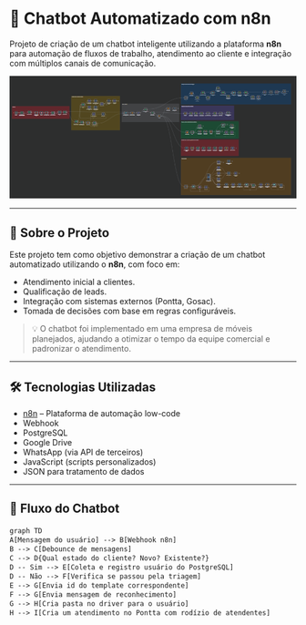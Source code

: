 # 🤖 Chatbot Automatizado com n8n

Projeto de criação de um chatbot inteligente utilizando a plataforma **n8n** para automação de fluxos de trabalho, atendimento ao cliente e integração com múltiplos canais de comunicação.

![fluxo-chatbot](./fluxograma.png)

---

## 🧠 Sobre o Projeto

Este projeto tem como objetivo demonstrar a criação de um chatbot automatizado utilizando o **n8n**, com foco em:

- Atendimento inicial a clientes.
- Qualificação de leads.
- Integração com sistemas externos (Pontta, Gosac).
- Tomada de decisões com base em regras configuráveis.

> 💡 O chatbot foi implementado em uma empresa de móveis planejados, ajudando a otimizar o tempo da equipe comercial e padronizar o atendimento.

---

## 🛠️ Tecnologias Utilizadas

- [n8n](https://n8n.io/) – Plataforma de automação low-code
- Webhook
- PostgreSQL
- Google Drive
- WhatsApp (via API de terceiros)
- JavaScript (scripts personalizados)
- JSON para tratamento de dados

---

## 🔄 Fluxo do Chatbot

```mermaid
graph TD
A[Mensagem do usuário] --> B[Webhook n8n]
B --> C[Debounce de mensagens]
C --> D{Qual estado do cliente? Novo? Existente?}
D -- Sim --> E[Coleta e registro usuário do PostgreSQL]
D -- Não --> F[Verifica se passou pela triagem]
E --> G[Envia id do template correspondente]
F --> G[Envia mensagem de reconhecimento]
G --> H[Cria pasta no driver para o usuário]
H --> I[Cria um atendimento no Pontta com rodízio de atendentes]
